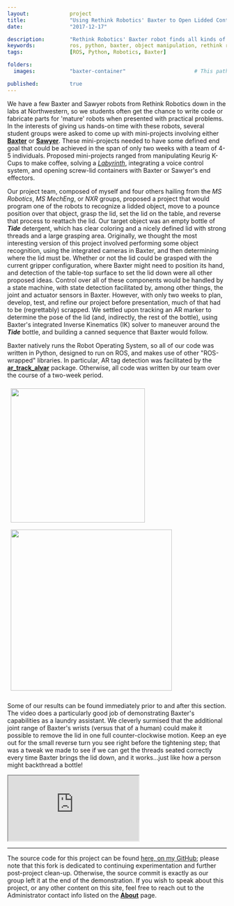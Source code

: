 ```yaml
---
layout:             project
title:              "Using Rethink Robotics' Baxter to Open Lidded Containers"
date:               "2017-12-17"

description:        "Rethink Robotics' Baxter robot finds all kinds of use in research environments. We use Baxter to find the lid of a bottle (capped with an AR tag) and initiate a sequence to open the bottle."
keywords:           ros, python, baxter, object manipulation, rethink robotics, AR markers
tags:               [ROS, Python, Robotics, Baxter]

folders:
  images:           "baxter-container"                      # This path is project-dependent; don't forget to change it!

published:          true
---
```


We have a few Baxter and Sawyer robots from Rethink Robotics down in the labs at Northwestern, so we students often get the chance to write code or fabricate parts for 'mature' robots when presented with practical problems. In the interests of giving us hands-on time with these robots, several student groups were asked to come up with mini-projects involving either **[Baxter](https://www.rethinkrobotics.com/baxter/)** or **[Sawyer](https://www.rethinkrobotics.com/sawyer/)**. These mini-projects needed to have some defined end goal that could be achieved in the span of only two weeks with a team of 4-5 individuals. Proposed mini-projects ranged from manipulating Keurig K-Cups to make coffee, solving a _[Labyrinth](https://en.wikipedia.org/wiki/Labyrinth_(marble_game))_, integrating a voice control system, and opening screw-lid containers with Baxter or Sawyer's end effectors.

Our project team, composed of myself and four others hailing from the _MS Robotics_, _MS MechEng_, or _NXR_ groups, proposed a project that would program one of the robots to recognize a lidded object, move to a pounce position over that object, grasp the lid, set the lid on the table, and reverse that process to reattach the lid. Our target object was an empty bottle of _**Tide**_ detergent, which has clear coloring and a nicely defined lid with strong threads and a large grasping area. Originally, we thought the most interesting version of this project involved performing some object recognition, using the integrated cameras in Baxter, and then determining where the lid must be. Whether or not the lid could be grasped with the current gripper configuration, where Baxter might need to position its hand, and detection of the table-top surface to set the lid down were all other proposed ideas. Control over all of these components would be handled by a state machine, with state detection facilitated by, among other things, the joint and actuator sensors in Baxter. However, with only two weeks to plan, develop, test, and refine our project before presentation, much of that had to be (regrettably) scrapped. We settled upon tracking an AR marker to determine the pose of the lid (and, indirectly, the rest of the bottle), using Baxter's integrated Inverse Kinematics (IK) solver to maneuver around the _**Tide**_ bottle, and building a canned sequence that Baxter would follow.

Baxter natively runs the Robot Operating System, so all of our code was written in Python, designed to run on ROS, and makes use of other "ROS-wrapped" libraries. In particular, AR tag detection was facilitated by the **[ar_track_alvar](http://wiki.ros.org/ar_track_alvar)** package. Otherwise, all code was written by our team over the course of a two-week period.

<div class="project-image">
    <img src="{{ site.url }}/{{ site.project_assets }}/{{ page.folders.images }}/opening_lid.gif" style="width:308px; padding:8px 8px 8px 8px;">
    <img src="{{ site.url }}/{{ site.project_assets }}/{{ page.folders.images }}/move_bottle.gif" style="width:370px; padding:8px 8px 12px 8px;">
</div>

Some of our results can be found immediately prior to and after this section. The video does a particularly good job of demonstrating Baxter's capabilities as a laundry assistant. We cleverly surmised that the additional joint range of Baxter's wrists (versus that of a human) could make it possible to remove the lid in one full counter-clockwise motion. Keep an eye out for the small reverse turn you see right before the tightening step; that was a tweak we made to see if we can get the threads seated correctly every time Baxter brings the lid down, and it works...just like how a person might backthread a bottle!

<div class="project-video">
    <iframe src="https://drive.google.com/file/d/1EaoCfeFKYYQqXFVEPJns-Yj-1wORPHBg/preview" allowFullscreen></iframe>
</div>

<hr>

The source code for this project can be found [here, on my GitHub](https://github.com/spieswl/container_manipulator); please note that this fork is dedicated to continuing experimentation and further post-project clean-up. Otherwise, the source commit is exactly as our group left it at the end of the demonstration. If you wish to speak about this project, or any other content on this site, feel free to reach out to the Administrator contact info listed on the **[About]({{site.url}}/about)** page.
